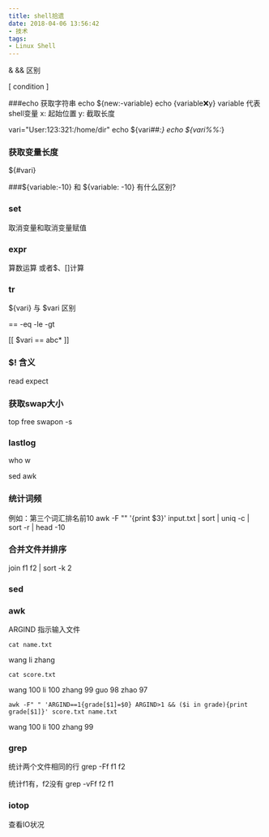 ```yaml
---
title: shell拾遗
date: 2018-04-06 13:56:42
- 技术 
tags:
- Linux Shell
---
```


& && 区别

[ condition ]

###echo 获取字符串
echo ${new:-variable}
echo {variable:x:y}
variable 代表shell变量
x: 起始位置
y: 截取长度

vari="User:123:321:/home/dir"
echo ${vari##*:}
echo ${vari%%:*}


### 获取变量长度
${#vari}

###${variable:-10} 和 ${variable: -10} 有什么区别?

### set
取消变量和取消变量赋值

### expr
算数运算
或者$、[]计算


### tr

${vari} 与 $vari 区别

==
-eq
-le
-gt

[[ $vari == abc* ]]

### $! 含义
read
expect


### 获取swap大小
top
free
swapon -s

### lastlog
who w

sed
awk

### 统计词频

例如：第三个词汇排名前10
awk -F "" '{print $3}' input.txt |
sort | uniq -c | sort -r | head -10

### 合并文件并排序
join f1 f2 | sort -k 2

### sed

### awk

ARGIND 指示输入文件
```
cat name.txt
```
wang
li
zhang

```
cat score.txt
```
wang 100
li 100
zhang 99
guo 98
zhao 97

```
awk -F" " 'ARGIND==1{grade[$1]=$0} ARGIND>1 && ($i in grade){print grade[$1]}' score.txt name.txt  
```
wang 100
li 100
zhang 99


### grep
统计两个文件相同的行
grep -Ff f1 f2

统计f1有，f2没有
grep -vFf f2 f1

### iotop
查看IO状况




